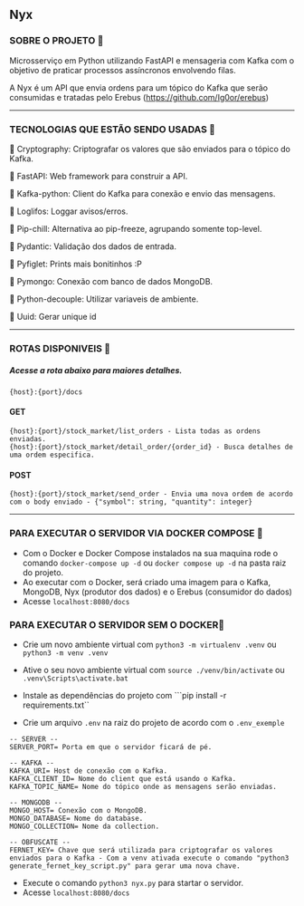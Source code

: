 ## Nyx

### SOBRE O PROJETO :file_folder:
Microsserviço em Python utilizando FastAPI e mensageria com Kafka com o objetivo de praticar processos assíncronos envolvendo filas.

A Nyx é um API que envia ordens para um tópico do Kafka que serão consumidas e tratadas pelo Erebus (https://github.com/Ig0or/erebus)

<hr>

### TECNOLOGIAS QUE ESTÃO SENDO USADAS :space_invader:

:small_blue_diamond: Cryptography: Criptografar os valores que são enviados para o tópico do Kafka.

:small_blue_diamond: FastAPI: Web framework para construir a API.

:small_blue_diamond: Kafka-python: Client do Kafka para conexão e envio das mensagens.

:small_blue_diamond: Loglifos: Loggar avisos/erros.

:small_blue_diamond: Pip-chill: Alternativa ao pip-freeze, agrupando somente top-level.

:small_blue_diamond: Pydantic: Validação dos dados de entrada.

:small_blue_diamond: Pyfiglet: Prints mais bonitinhos :P

:small_blue_diamond: Pymongo: Conexão com banco de dados MongoDB.

:small_blue_diamond: Python-decouple: Utilizar variaveis de ambiente.

:small_blue_diamond: Uuid: Gerar unique id

<hr>

### ROTAS DISPONIVEIS :telescope:

##### Acesse a rota abaixo para maiores detalhes.

```
{host}:{port}/docs
```

#### GET

```
{host}:{port}/stock_market/list_orders - Lista todas as ordens enviadas.
{host}:{port}/stock_market/detail_order/{order_id} - Busca detalhes de uma ordem especifica. 
```

#### POST

```
{host}:{port}/stock_market/send_order - Envia uma nova ordem de acordo com o body enviado - {"symbol": string, "quantity": integer}
```

<hr>

### PARA EXECUTAR O SERVIDOR VIA DOCKER COMPOSE :floppy_disk:
- Com o Docker e Docker Compose instalados na sua maquina rode o comando ```docker-compose up -d``` ou ```docker compose up -d``` na pasta raiz do projeto.
- Ao executar com o Docker, será criado uma imagem para o Kafka, MongoDB, Nyx (produtor dos dados) e o Erebus (consumidor do dados)
- Acesse ```localhost:8080/docs```


### PARA EXECUTAR O SERVIDOR SEM O DOCKER:calling:
- Crie um novo ambiente virtual com ```python3 -m virtualenv .venv``` ou ```python3 -m venv .venv```
- Ative o seu novo ambiente virtual com ```source ./venv/bin/activate``` ou ```.venv\Scripts\activate.bat```
- Instale as dependências do projeto com ```pip install -r requirements.txt``

- Crie um arquivo ```.env``` na raiz do projeto de acordo com o ```.env_exemple```

```
-- SERVER --
SERVER_PORT= Porta em que o servidor ficará de pé.

-- KAFKA --
KAFKA_URI= Host de conexão com o Kafka.
KAFKA_CLIENT_ID= Nome do client que está usando o Kafka.
KAFKA_TOPIC_NAME= Nome do tópico onde as mensagens serão enviadas.

-- MONGODB --
MONGO_HOST= Conexão com o MongoDB.
MONGO_DATABASE= Nome do database.
MONGO_COLLECTION= Nome da collection.

-- OBFUSCATE --
FERNET_KEY= Chave que será utilizada para criptografar os valores enviados para o Kafka - Com a venv ativada execute o comando "python3 generate_fernet_key_script.py" para gerar uma nova chave.
```

- Execute o comando ```python3 nyx.py``` para startar o servidor.
- Acesse ```localhost:8080/docs```
